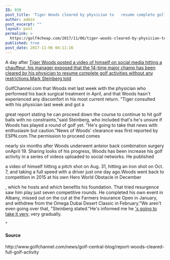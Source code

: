 ```yaml
---
ID: 939
post_title: 'Tiger Woods cleared by physician to   resume complete golf activity'
author: admin
post_excerpt: ""
layout: post
permalink: >
  https://golf4cheap.com/2017/11/06/tiger-woods-cleared-by-physician-to-resume-complete-golf-activity/
published: true
post_date: 2017-11-06 04:11:16
---
```

<div>
<p style="text-align: left;">A day after <a href="http://www.golfchannel.com/topics/people/tiger-woods.htm"> Tiger Woods posted a video of himself on social media hitting a chauffeur, his manager exposed that the 14-time major champ has been cleared by his physician to resume complete golf activities without any restrictions.Mark Steinberg told</a></p>
<p style="text-align: left;">GolfChannel.com that Woods met last week with the physician who performed his back surgical treatment in April, and that Woods hasn't experienced any discomfort in his most current return. "Tiger consulted with his physician last week and got a</p>
<p style="text-align: left;">great report stating he can proceed down the course to continue to hit golf balls with no constraints,"said Steinberg, who included that's he's unsure if Woods has played a round of golf yet. "He's going to take that news with enthusiasm but caution."News of Woods' clearance was first reported by ESPN.com.The permission to proceed comes</p>
<p style="text-align: left;">nearly six months after Woods underwent anteior back combination surgery onApril 19. Sharing looks of his progress, Woods has been increase his golf activity in a series of videos uploaded to social networks. He published</p>
<p style="text-align: left;">a video of himself hitting a pitch shot on Aug. 31, hitting an iron shot on Oct. 7, and taking a full speed with a driver just one day ago.Woods went back to competition in 2015 at his own Hero World Obstacle in December</p>
<p style="text-align: left;">, which he hosts and which benefits his foundation. That tried resurgence saw him play just seven competitive rounds. He completed his own event in Albany, missed out on the cut at the Farmers Insurance Open in January, and withdrew from the Omega Dubai Desert Classic in February."We aren't even going over that, "Steinberg stated."He's informed me he <a href="http://www.golfchannel.com/topics/events/dubai-desert-classic.htm">'s going to take it very,</a> very gradually.</p>
<p style="text-align: left;">"</p>

<div>
<h4 style="text-align: left;">Source</h4>
<p style="text-align: left;">http://www.golfchannel.com/news/golf-central-blog/report-woods-cleared-full-golf-activity</p>

</div>
</div>